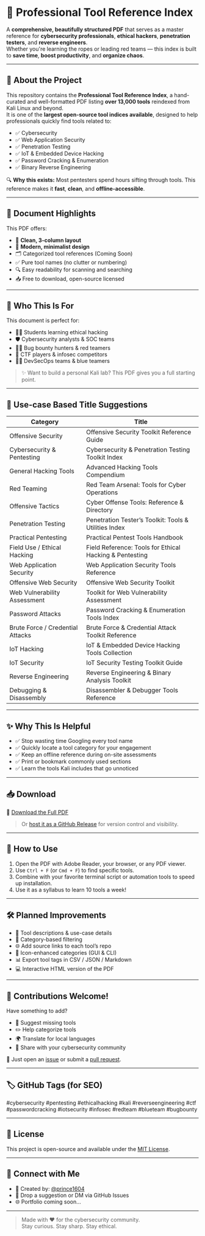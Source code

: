# 🔐 Professional Tool Reference Index

A **comprehensive, beautifully structured PDF** that serves as a master reference for **cybersecurity professionals**, **ethical hackers**, **penetration testers**, and **reverse engineers**.  
Whether you're learning the ropes or leading red teams — this index is built to **save time**, **boost productivity**, and **organize chaos**.

---

## 📂 About the Project

This repository contains the **Professional Tool Reference Index**, a hand-curated and well-formatted PDF listing **over 13,000 tools** reindexed from Kali Linux and beyond.  
It is one of the **largest open-source tool indices available**, designed to help professionals quickly find tools related to:

- ✅ Cybersecurity
- ✅ Web Application Security
- ✅ Penetration Testing
- ✅ IoT & Embedded Device Hacking
- ✅ Password Cracking & Enumeration
- ✅ Binary Reverse Engineering

🔍 **Why this exists:** Most pentesters spend hours sifting through tools. This reference makes it **fast**, **clean**, and **offline-accessible**.

---

## 📘 Document Highlights

This PDF offers:

- 🧾 **Clean, 3-column layout**
- 🎨 **Modern, minimalist design**
- 🗂️ Categorized tool references (Coming Soon)
- ✅ Pure tool names (no clutter or numbering)
- 🔍 Easy readability for scanning and searching
- 📥 Free to download, open-source licensed

---

## 🧠 Who This Is For

This document is perfect for:

- 🧑‍🎓 Students learning ethical hacking
- 🛡️ Cybersecurity analysts & SOC teams
- 👨‍💻 Bug bounty hunters & red teamers
- 🏁 CTF players & infosec competitors
- 🧑‍🔧 DevSecOps teams & blue teamers

> ✨ Want to build a personal Kali lab? This PDF gives you a full starting point.

---

## 📌 Use-case Based Title Suggestions

| Category                         | Title                                                                                  |
|----------------------------------|----------------------------------------------------------------------------------------|
| Offensive Security               | Offensive Security Toolkit Reference Guide                                             |
| Cybersecurity & Pentesting       | Cybersecurity & Penetration Testing Toolkit Index                                      |
| General Hacking Tools            | Advanced Hacking Tools Compendium                                                      |
| Red Teaming                      | Red Team Arsenal: Tools for Cyber Operations                                           |
| Offensive Tactics                | Cyber Offense Tools: Reference & Directory                                             |
| Penetration Testing              | Penetration Tester’s Toolkit: Tools & Utilities Index                                  |
| Practical Pentesting             | Practical Pentest Tools Handbook                                                       |
| Field Use / Ethical Hacking      | Field Reference: Tools for Ethical Hacking & Pentesting                                |
| Web Application Security         | Web Application Security Tools Reference                                               |
| Offensive Web Security           | Offensive Web Security Toolkit                                                         |
| Web Vulnerability Assessment     | Toolkit for Web Vulnerability Assessment                                               |
| Password Attacks                 | Password Cracking & Enumeration Tools Index                                            |
| Brute Force / Credential Attacks | Brute Force & Credential Attack Toolkit Reference                                      |
| IoT Hacking                      | IoT & Embedded Device Hacking Tools Collection                                         |
| IoT Security                     | IoT Security Testing Toolkit Guide                                                     |
| Reverse Engineering              | Reverse Engineering & Binary Analysis Toolkit                                          |
| Debugging & Disassembly          | Disassembler & Debugger Tools Reference                                                |

---

## ✨ Why This Is Helpful

- ✅ Stop wasting time Googling every tool name  
- ✅ Quickly locate a tool category for your engagement  
- ✅ Keep an offline reference during on-site assessments  
- ✅ Print or bookmark commonly used sections  
- ✅ Learn the tools Kali includes that go unnoticed

---

## 📥 Download

📄 [Download the Full PDF](./Kali_Tools_Reference_Index_FIXED.pdf)

> Or [host it as a GitHub Release](https://docs.github.com/en/repositories/releasing-projects-on-github/about-releases) for version control and visibility.

---

## 🚀 How to Use

1. Open the PDF with Adobe Reader, your browser, or any PDF viewer.
2. Use `Ctrl + F` (or `Cmd + F`) to find specific tools.
3. Combine with your favorite terminal script or automation tools to speed up installation.
4. Use it as a syllabus to learn 10 tools a week!

---

## 🛠️ Planned Improvements

- 📌 Tool descriptions & use-case details
- 📁 Category-based filtering
- 🌐 Add source links to each tool’s repo
- 🎨 Icon-enhanced categories (GUI & CLI)
- 📊 Export tool tags in CSV / JSON / Markdown
- 💻 Interactive HTML version of the PDF

---

## 🤝 Contributions Welcome!

Have something to add?

- 🧠 Suggest missing tools
- ✏️ Help categorize tools
- 🌍 Translate for local languages
- 💬 Share with your cybersecurity community

📌 Just open an [issue](https://github.com/your-repo/issues) or submit a [pull request](https://github.com/your-repo/pulls).

---

## 🏷 GitHub Tags (for SEO)

  #cybersecurity #pentesting #ethicalhacking #kali #reverseengineering #ctf #passwordcracking #iotsecurity #infosec #redteam #blueteam #bugbounty
  
---

## 📜 License

This project is open-source and available under the [MIT License](LICENSE).

---

## 🔗 Connect with Me

- 🔧 Created by: [@prince1604](https://github.com/prince1604)
- 💬 Drop a suggestion or DM via GitHub Issues
- 🌐 Portfolio coming soon…

---

> Made with ❤️ for the cybersecurity community.  
> Stay curious. Stay sharp. Stay ethical.
